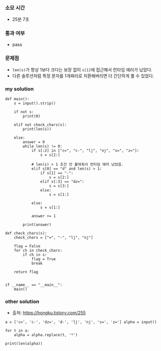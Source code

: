 ### 소모 시간
- 25분 7초

### 통과 여부
- pass

### 문제점
- `len(s)`가 항상 1보다 크다는 보장 없이 `s[1]`에 접근해서 런타임 에러가 났었다.
- 다른 솔루션처럼 특정 문자를 1개짜리로 치환해버리면 더 간단하게 풀 수 있었다.

### my solution
```
def main():
    s = input().strip()
    
    if not s:
        print(0)

    elif not check_chars(s):
        print(len(s))
    
    else:
        answer = 0
        while len(s) != 0:
            if s[:2] in ["c=", "c-", "lj", "nj", "s=", "z="]:
                s = s[2:]
            
            # len(s) > 1 조건 안 붙여줘서 런타임 에러 났었음.
            elif s[0] == "d" and len(s) > 1:
                if s[1] == "-":
                    s = s[2:]
                elif s[:3] == "dz=":
                    s = s[3:]
                else:
                    s = s[1:]

            else:
                s = s[1:]

            answer += 1

        print(answer)

def check_chars(s):
    check_chars = ["=", "-", "lj", "nj"]

    flag = False
    for ch in check_chars:
        if ch in s:
            flag = True
            break
    
    return flag


if __name__ == "__main__":
    main()
```

### other solution
- 출처: https://hongku.tistory.com/255
```
a = ['c=', 'c-', 'dz=', 'd-', 'lj', 'nj', 's=', 'z='] alpha = input() 

for t in a: 
    alpha = alpha.replace(t, '*') 

print(len(alpha))
```